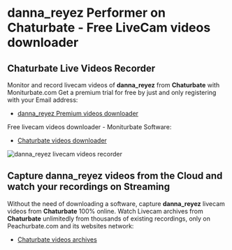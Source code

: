 # danna_reyez Performer on Chaturbate - Free LiveCam videos downloader

## Chaturbate Live Videos Recorder

Monitor and record livecam videos of **danna_reyez** from **Chaturbate** with Moniturbate.com
Get a premium trial for free by just and only registering with your Email address:
* [danna_reyez Premium videos downloader](https://moniturbate.com/request-demo-licence-key.html)

Free livecam videos downloader - Moniturbate Software:
* [Chaturbate videos downloader](https://moniturbate.com/moniturbate-download-software.html)

![danna_reyez livecam videos recorder](https://peachurnet.com/templates/moniturbate-software.png)


## Capture danna_reyez videos from the Cloud and watch your recordings on Streaming

Without the need of downloading a software, capture **danna_reyez** livecam videos from **Chaturbate** 100% online.
Watch Livecam archives from **Chaturbate** unlimitedly from thousands of existing recordings, only on Peachurbate.com and its websites network:
* [Chaturbate videos archives](https://peachurnet.com/)